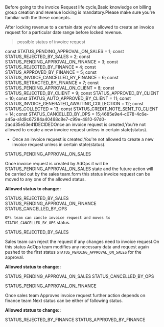 Before going to the invoice Request life cycle,Basic knowledge on
billing group creation and revenue locking is mandatory.Please make sure
you\'re familiar with the these concepts.

After locking revenue to a certain date you're allowed to create an
invoice request for a particular date range before locked revenue.

> possible status of invoice request

const STATUS_PENDING_APPROVAL_ON_SALES = 1; const
STATUS_REJECTED_BY_SALES = 2; const STATUS_PENDING_APPROVAL_ON_FINANCE =
3; const STATUS_REJECTED_BY_FINANCE = 4; const
STATUS_APPROVED_BY_FINANCE = 5; const
STATUS_INVOICE_CANCELLED_BY_FINANCE = 6; const
STATUS_RETRACTED_BY_FINANCE = 7; const STATUS_PENDING_APPROVAL_ON_CLIENT
= 8; const STATUS_REJECTED_BY_CLIENT = 9; const
STATUS_APPROVED_BY_CLIENT = 10; const STATUS_AUTO_APPROVED_BY_CLIENT =
11; const STATUS_INVOICE_GENERATED_AWAITING_COLLECTION = 12; const
STATUS_COLLECTED = 13; const STATUS_CREDIT_NOTE_SENT_TO_CLIENT = 14;
const STATUS_CANCELLED_BY_OPS =
15;4685e9e4-c078-4c6e-a45a-a1d9c67284a40468c8e7-c99e-4810-97d0-2acd35e53e41DECIDEDOnce
an invoice request is created,You're not allowed to create a new invoice
request unless in certain state(status).

- Once an invoice request is created,You're not allowed to create a new
  invoice request unless in certain state(status).

STATUS_PENDING_APPROVAL_ON_SALES

Once invoice request is created by AdOps it will be
STATUS_PENDING_APPROVAL_ON_SALES state and the future action will be
carried out by the sales team.form this status invoice request can be
moved to any one of the allowed status.

**Allowed status to change::**

STATUS_REJECTED_BY_SALES STATUS_PENDING_APPROVAL_ON_FINANCE
STATUS_CANCELLED_BY_OPS

`OPs team can cancle invoice request and moves to STATUS_CANCELLED_BY_OPS`
status.

STATUS_REJECTED_BY_SALES

Sales team can reject the request if any changes need to invoice
request.On this status AdOps team modifies any necessary data and
request again pushed to the first status
`STATUS_PENDING_APPROVAL_ON_SALES` for the approval.

**Allowed status to change::**

STATUS_PENDING_APPROVAL_ON_SALES STATUS_CANCELLED_BY_OPS

STATUS_PENDING_APPROVAL_ON_FINANCE

Once sales team Approves invoice request further action depends on
finance team.Next status can be either of fallowing status.

**Allowed status to change::**

STATUS_REJECTED_BY_FINANCE STATUS_APPROVED_BY_FINANCE
